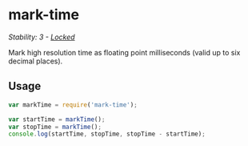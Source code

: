 # mark-time

_Stability: 3 - [Locked](https://github.com/tristanls/stability-index#stability-3---locked)_

Mark high resolution time as floating point milliseconds (valid up to six decimal places).

## Usage

```javascript
var markTime = require('mark-time');

var startTime = markTime();
var stopTime = markTime();
console.log(startTime, stopTime, stopTime - startTime);
```
